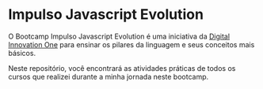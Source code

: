 # Impulso Javascript Evolution

O Bootcamp Impulso Javascript Evolution é uma iniciativa da [Digital Innovation One](https://digitalinnovation.one/) para ensinar os pilares da linguagem e seus conceitos mais básicos.

Neste repositório, você encontrará as atividades práticas de todos os cursos que realizei durante a minha jornada neste bootcamp.

